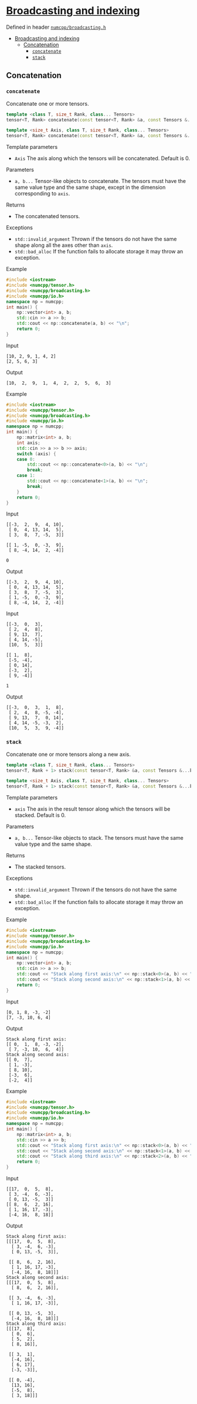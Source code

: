 # [Broadcasting and indexing](readme.md)

Defined in header [`numcpp/broadcasting.h`](/include/numcpp/broadcasting.h)

- [Broadcasting and indexing](#broadcasting-and-indexing)
  - [Concatenation](#concatenation)
    - [`concatenate`](#concatenate)
    - [`stack`](#stack)

## Concatenation

### `concatenate`

Concatenate one or more tensors.
```cpp
template <class T, size_t Rank, class... Tensors>
tensor<T, Rank> concatenate(const tensor<T, Rank> &a, const Tensors &...b);

template <size_t Axis, class T, size_t Rank, class... Tensors>
tensor<T, Rank> concatenate(const tensor<T, Rank> &a, const Tensors &...b);
```

Template parameters

* `Axis` The axis along which the tensors will be concatenated. Default is 0.

Parameters

* `a, b...` Tensor-like objects to concatenate. The tensors must have the same value type and the same shape, except in the dimension corresponding to `axis`.

Returns

* The concatenated tensors.

Exceptions

* `std::invalid_argument` Thrown if the tensors do not have the same shape along all the axes other than `axis`.
* `std::bad_alloc` If the function fails to allocate storage it may throw an exception.

Example

```cpp
#include <iostream>
#include <numcpp/tensor.h>
#include <numcpp/broadcasting.h>
#include <numcpp/io.h>
namespace np = numcpp;
int main() {
    np::vector<int> a, b;
    std::cin >> a >> b;
    std::cout << np::concatenate(a, b) << "\n";
    return 0;
}
```

Input

```
[10, 2, 9, 1, 4, 2]
[2, 5, 6, 3]
```

Output

```
[10,  2,  9,  1,  4,  2,  2,  5,  6,  3]
```

Example

```cpp
#include <iostream>
#include <numcpp/tensor.h>
#include <numcpp/broadcasting.h>
#include <numcpp/io.h>
namespace np = numcpp;
int main() {
    np::matrix<int> a, b;
    int axis;
    std::cin >> a >> b >> axis;
    switch (axis) {
    case 0:
        std::cout << np::concatenate<0>(a, b) << "\n";
        break;
    case 1:
        std::cout << np::concatenate<1>(a, b) << "\n";
        break;
    }
    return 0;
}
```

Input

```
[[-3,  2,  9,  4, 10],
 [ 0,  4, 13, 14,  5],
 [ 3,  8,  7, -5,  3]]

[[ 1, -5,  0, -3,  9],
 [ 8, -4, 14,  2, -4]]

0
```

Output

```
[[-3,  2,  9,  4, 10],
 [ 0,  4, 13, 14,  5],
 [ 3,  8,  7, -5,  3],
 [ 1, -5,  0, -3,  9],
 [ 8, -4, 14,  2, -4]]
```

Input

```
[[-3,  0,  3],
 [ 2,  4,  8],
 [ 9, 13,  7],
 [ 4, 14, -5],
 [10,  5,  3]]

[[ 1,  8],
 [-5, -4],
 [ 0, 14],
 [-3,  2],
 [ 9, -4]]

1
```

Output

```
[[-3,  0,  3,  1,  8],
 [ 2,  4,  8, -5, -4],
 [ 9, 13,  7,  0, 14],
 [ 4, 14, -5, -3,  2],
 [10,  5,  3,  9, -4]]
```

### `stack`

Concatenate one or more tensors along a new axis.
```cpp
template <class T, size_t Rank, class... Tensors>
tensor<T, Rank + 1> stack(const tensor<T, Rank> &a, const Tensors &...b);

template <size_t Axis, class T, size_t Rank, class... Tensors>
tensor<T, Rank + 1> stack(const tensor<T, Rank> &a, const Tensors &...b);
```

Template parameters

* `axis` The axis in the result tensor along which the tensors will be stacked. Default is 0.

Parameters

* `a, b...` Tensor-like objects to stack. The tensors must have the same value type and the same shape.

Returns

* The stacked tensors.

Exceptions

* `std::invalid_argument` Thrown if the tensors do not have the same shape.
* `std::bad_alloc` If the function fails to allocate storage it may throw an exception.

Example

```cpp
#include <iostream>
#include <numcpp/tensor.h>
#include <numcpp/broadcasting.h>
#include <numcpp/io.h>
namespace np = numcpp;
int main() {
    np::vector<int> a, b;
    std::cin >> a >> b;
    std::cout << "Stack along first axis:\n" << np::stack<0>(a, b) << "\n";
    std::cout << "Stack along second axis:\n" << np::stack<1>(a, b) << "\n";
    return 0;
}
```

Input

```
[0, 1, 8, -3, -2]
[7, -3, 10, 6, 4]
```

Output

```
Stack along first axis:
[[ 0,  1,  8, -3, -2],
 [ 7, -3, 10,  6,  4]]
Stack along second axis:
[[ 0,  7],
 [ 1, -3],
 [ 8, 10],
 [-3,  6],
 [-2,  4]]
```

Example

```cpp
#include <iostream>
#include <numcpp/tensor.h>
#include <numcpp/broadcasting.h>
#include <numcpp/io.h>
namespace np = numcpp;
int main() {
    np::matrix<int> a, b;
    std::cin >> a >> b;
    std::cout << "Stack along first axis:\n" << np::stack<0>(a, b) << "\n";
    std::cout << "Stack along second axis:\n" << np::stack<1>(a, b) << "\n";
    std::cout << "Stack along third axis:\n" << np::stack<2>(a, b) << "\n";
    return 0;
}
```

Input

```
[[17,  0,  5,  8],
 [ 3, -4,  6, -3],
 [ 0, 13, -5,  3]]
[[ 8,  6,  2, 16],
 [ 1, 16, 17, -3],
 [-4, 16,  8, 18]]
```

Output

```
Stack along first axis:
[[[17,  0,  5,  8],
  [ 3, -4,  6, -3],
  [ 0, 13, -5,  3]],

 [[ 8,  6,  2, 16],
  [ 1, 16, 17, -3],
  [-4, 16,  8, 18]]]
Stack along second axis:
[[[17,  0,  5,  8],
  [ 8,  6,  2, 16]],

 [[ 3, -4,  6, -3],
  [ 1, 16, 17, -3]],

 [[ 0, 13, -5,  3],
  [-4, 16,  8, 18]]]
Stack along third axis:
[[[17,  8],
  [ 0,  6],
  [ 5,  2],
  [ 8, 16]],

 [[ 3,  1],
  [-4, 16],
  [ 6, 17],
  [-3, -3]],

 [[ 0, -4],
  [13, 16],
  [-5,  8],
  [ 3, 18]]]
```
